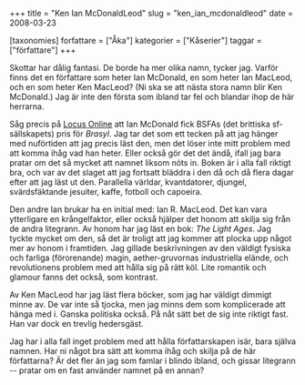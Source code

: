 +++
title = "Ken Ian McDonaldLeod"
slug = "ken_ian_mcdonaldleod"
date = 2008-03-23

[taxonomies]
forfattare = ["Åka"]
kategorier = ["Kåserier"]
taggar = ["författare"]
+++

Skottar har dålig fantasi. De borde ha mer olika namn, tycker jag. Varför finns det en författare som heter Ian McDonald, en som heter Ian MacLeod, och en som heter Ken MacLeod? (Ni ska se att nästa stora namn blir Ken McDonald.) Jag är inte den första som ibland tar fel och blandar ihop de här herrarna.

Såg precis på <a href="http://www.locusmag.com/">Locus Online</a> att Ian McDonald fick BSFAs (det brittiska sf-sällskapets) pris för <i>Brasyl</i>. Jag tar det som ett tecken på att jag hänger med nuförtiden att jag precis läst den, men det löser inte mitt problem med att komma ihåg vad han heter. Eller också gör det det ändå, ifall jag bara pratar om det så mycket att namnet liksom nöts in. Boken är i alla fall riktigt bra, och var av det slaget att jag fortsatt bläddra i den då och då flera dagar efter att jag läst ut den. Parallella världar, kvantdatorer, djungel, svärdsfäktande jesuiter, kaffe, fotboll och capoeira.

Den andre Ian brukar ha en initial med: Ian R. MacLeod. Det kan vara ytterligare en krångelfaktor, eller också hjälper det honom att skilja sig från de andra litegrann. Av honom har jag läst en bok: <i>The Light Ages</i>. Jag tyckte mycket om den, så det är troligt att jag kommer att plocka upp något mer av honom i framtiden. Jag gillade beskrivningen av den väldigt fysiska och farliga (förorenande) magin, aether-gruvornas industriella elände, och revolutionens problem med att hålla sig på rätt köl. Lite romantik och glamour fanns det också, som kontrast.

Av Ken MacLeod har jag läst flera böcker, som jag har väldigt dimmigt minne av. De var inte så tjocka, men jag minns dem som komplicerade att hänga med i. Ganska politiska också. På nåt sätt bet de sig inte riktigt fast. Han var dock en trevlig hedersgäst.

Jag har i alla fall inget problem med att hålla författarskapen isär, bara själva namnen. Har ni något bra sätt att komma ihåg och skilja på de här författarna? Är det fler än jag som famlar i blindo ibland, och gissar litegrann -- pratar om en fast använder namnet på en annan?
